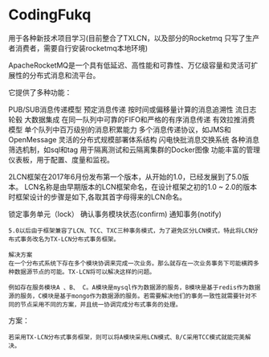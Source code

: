 # CodingFukq
用于各种新技术项目学习(目前整合了TXLCN，以及部分的Rocketmq 只写了生产者消费者，需要自行安装rocketmq本地环境)

ApacheRocketMQ是一个具有低延迟、高性能和可靠性、万亿级容量和灵活可扩展性的分布式消息和流平台。

它提供了多种功能：

PUB/SUB消息传递模型
预定消息传递
按时间或偏移量计算的消息追溯性
流日志轮毂
大数据集成
在同一队列中可靠的FIFO和严格的有序消息传递
有效拉推消费模型
单个队列中百万级别的消息积累能力
多个消息传递协议，如JMS和OpenMessage
灵活的分布式规模部署体系结构
闪电快批消息交换系统
各种消息筛选机制，如sql和tag
用于隔离测试和云隔离集群的Docker图像
功能丰富的管理仪表板，用于配置、度量和监视。

2LCN框架在2017年6月份发布第一个版本，从开始的1.0，已经发展到了5.0版本。
LCN名称是由早期版本的LCN框架命名，在设计框架之初的1.0 ~ 2.0的版本时框架设计的步骤是如下,各取其首字母得来的LCN命名。

锁定事务单元（lock）
确认事务模块状态(confirm)
通知事务(notify)

    5.0以后由于框架兼容了LCN、TCC、TXC三种事务模式，为了避免区分LCN模式，特此将LCN分布式事务改名为TX-LCN分布式事务框架。
    
    解决方案
    在一个分布式系统下存在多个模块协调来完成一次业务。那么就存在一次业务事务下可能横跨多种数据源节点的可能。TX-LCN将可以解决这样的问题。

    例如存在服务模块A 、B、 C。A模块是mysql作为数据源的服务，B模块是基于redis作为数据源的服务，C模块是基于mongo作为数据源的服务。若需要解决他们的事务一致性就需要针对不同的节点采用不同的方案，并且统一协调完成分布式事务的处理。



方案：

    若采用TX-LCN分布式事务框架，则可以将A模块采用LCN模式、B/C采用TCC模式就能完美解决。
